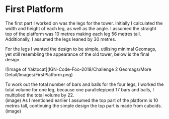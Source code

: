# First Platform

The first part I worked on was the legs for the tower. Initially I calculated the width and height of each leg, as well as the angle. I assumed the straight top of the platform was 10 metres making each leg 56 metres tall. Additionally, I assumed the legs leaned by 30 metres.  

For the legs I wanted the design to be simple, utilising minimal Geomags, yet still resembling the appearance of the old tower, below is the final design.  

![Image of Yaktocat](IGN-Code-Foo-2018/Challenge 2 Geomags/More Detail/Images/FirstPlatform.png)

To work out the total number of bars and balls for the four legs, I worked the total volume for one leg, because one parallelepiped 17 bars and balls, I multiplied the total volume by 22.  
(image)
As I mentioned earlier I assumed the top part of the platform is 10 metres tall, continuing the simple design the top part is made from cuboids.
(image)























